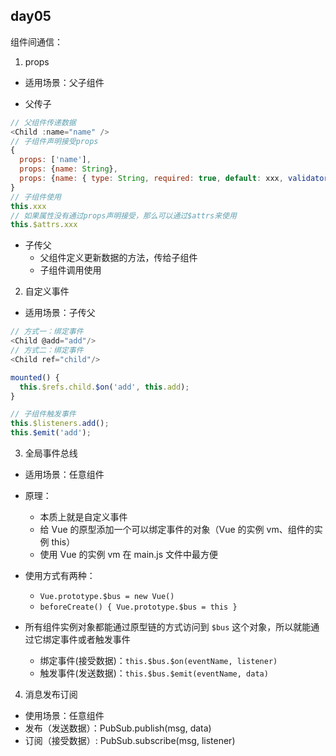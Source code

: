 ## day05

组件间通信：

1. props

- 适用场景：父子组件

- 父传子

```js
// 父组件传递数据
<Child :name="name" />
// 子组件声明接受props
{
  props: ['name'],
  props: {name: String},
  props: {name: { type: String, required: true, default: xxx, validator() {} }},
}
// 子组件使用
this.xxx
// 如果属性没有通过props声明接受，那么可以通过$attrs来使用
this.$attrs.xxx
```

- 子传父
  - 父组件定义更新数据的方法，传给子组件
  - 子组件调用使用

2. 自定义事件

- 适用场景：子传父

```js
// 方式一：绑定事件
<Child @add="add"/>
// 方式二：绑定事件
<Child ref="child"/>

mounted() {
  this.$refs.child.$on('add', this.add);
}

// 子组件触发事件
this.$listeners.add();
this.$emit('add');
```

3. 全局事件总线

- 适用场景：任意组件

- 原理：

  - 本质上就是自定义事件
  - 给 Vue 的原型添加一个可以绑定事件的对象（Vue 的实例 vm、组件的实例 this）
  - 使用 Vue 的实例 vm 在 main.js 文件中最方便

- 使用方式有两种：

  - `Vue.prototype.$bus = new Vue()`
  - `beforeCreate() { Vue.prototype.$bus = this }`

- 所有组件实例对象都能通过原型链的方式访问到 `$bus` 这个对象，所以就能通过它绑定事件或者触发事件
  - 绑定事件(接受数据)：`this.$bus.$on(eventName, listener)`
  - 触发事件(发送数据)：`this.$bus.$emit(eventName, data)`

4. 消息发布订阅

- 使用场景：任意组件
- 发布（发送数据）：PubSub.publish(msg, data)
- 订阅（接受数据）: PubSub.subscribe(msg, listener)
